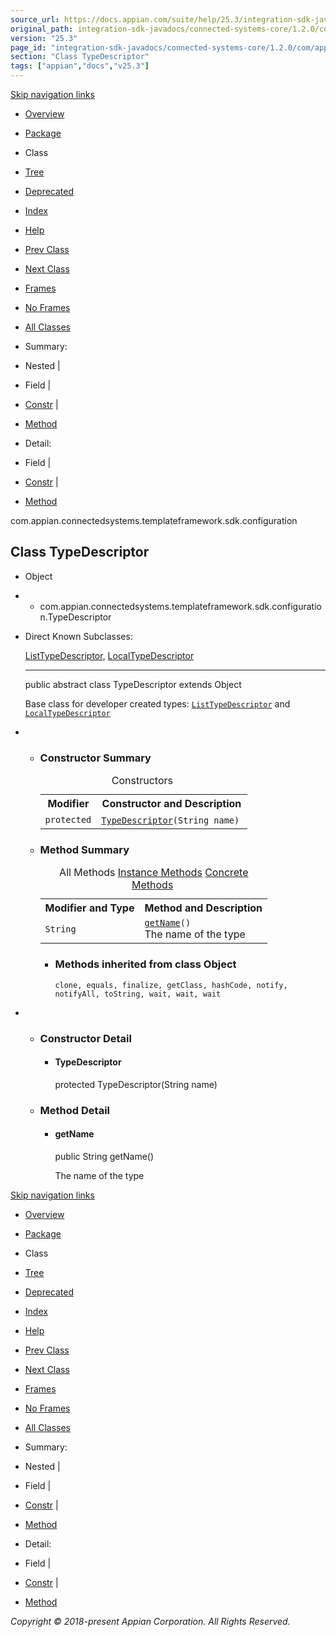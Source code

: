 ```yaml
---
source_url: https://docs.appian.com/suite/help/25.3/integration-sdk-javadocs/connected-systems-core/1.2.0/com/appian/connectedsystems/templateframework/sdk/configuration/TypeDescriptor.html
original_path: integration-sdk-javadocs/connected-systems-core/1.2.0/com/appian/connectedsystems/templateframework/sdk/configuration/TypeDescriptor.html
version: "25.3"
page_id: "integration-sdk-javadocs/connected-systems-core/1.2.0/com/appian/connectedsystems/templateframework/sdk/configuration/TypeDescriptor"
section: "Class TypeDescriptor"
tags: ["appian","docs","v25.3"]
---
```



[Skip navigation links](#skip.navbar.top "Skip navigation links")

-   [Overview](../../../../../../overview-summary.html)
-   [Package](package-summary.html)
-   Class
-   [Tree](package-tree.html)
-   [Deprecated](../../../../../../deprecated-list.html)
-   [Index](../../../../../../index-all.html)
-   [Help](../../../../../../help-doc.html)

-   [Prev Class](../../../../../../com/appian/connectedsystems/templateframework/sdk/configuration/TextPropertyDescriptor.TextPropertyDescriptorBuilder.html "class in com.appian.connectedsystems.templateframework.sdk.configuration")
-   [Next Class](../../../../../../com/appian/connectedsystems/templateframework/sdk/configuration/TypeReference.html "class in com.appian.connectedsystems.templateframework.sdk.configuration")

-   [Frames](../../../../../../index.html?com/appian/connectedsystems/templateframework/sdk/configuration/TypeDescriptor.html)
-   [No Frames](TypeDescriptor.html)

-   [All Classes](../../../../../../allclasses-noframe.html)

-   Summary: 
-   Nested | 
-   Field | 
-   [Constr](#constructor.summary) | 
-   [Method](#method.summary)

-   Detail: 
-   Field | 
-   [Constr](#constructor.detail) | 
-   [Method](#method.detail)

com.appian.connectedsystems.templateframework.sdk.configuration

## Class TypeDescriptor

-   Object
-   -   com.appian.connectedsystems.templateframework.sdk.configuration.TypeDescriptor

-   Direct Known Subclasses:

    [ListTypeDescriptor](../../../../../../com/appian/connectedsystems/templateframework/sdk/configuration/ListTypeDescriptor.html "class in com.appian.connectedsystems.templateframework.sdk.configuration"), [LocalTypeDescriptor](../../../../../../com/appian/connectedsystems/templateframework/sdk/configuration/LocalTypeDescriptor.html "class in com.appian.connectedsystems.templateframework.sdk.configuration")

    * * *

    public abstract class TypeDescriptor
    extends Object

    Base class for developer created types: [`ListTypeDescriptor`](../../../../../../com/appian/connectedsystems/templateframework/sdk/configuration/ListTypeDescriptor.html "class in com.appian.connectedsystems.templateframework.sdk.configuration") and [`LocalTypeDescriptor`](../../../../../../com/appian/connectedsystems/templateframework/sdk/configuration/LocalTypeDescriptor.html "class in com.appian.connectedsystems.templateframework.sdk.configuration")

-   -   ### Constructor Summary

        <table class="memberSummary" border="0" cellpadding="3" cellspacing="0" summary="Constructor Summary table, listing constructors, and an explanation"><caption><span>Constructors</span><span class="tabEnd">&nbsp;</span></caption><tbody><tr><th class="colFirst" scope="col">Modifier</th><th class="colLast" scope="col">Constructor and Description</th></tr><tr class="altColor"><td class="colFirst"><code>protected</code></td><td class="colLast"><code><span class="memberNameLink"><a href="../../../../../../com/appian/connectedsystems/templateframework/sdk/configuration/TypeDescriptor.html#TypeDescriptor-java.lang.String-">TypeDescriptor</a></span>(String&nbsp;name)</code>&nbsp;</td></tr></tbody></table>

    -   ### Method Summary

        <table class="memberSummary" border="0" cellpadding="3" cellspacing="0" summary="Method Summary table, listing methods, and an explanation"><caption><span id="t0" class="activeTableTab"><span>All Methods</span><span class="tabEnd">&nbsp;</span></span><span id="t2" class="tableTab"><span><a href="javascript:show(2);">Instance Methods</a></span><span class="tabEnd">&nbsp;</span></span><span id="t4" class="tableTab"><span><a href="javascript:show(8);">Concrete Methods</a></span><span class="tabEnd">&nbsp;</span></span></caption><tbody><tr><th class="colFirst" scope="col">Modifier and Type</th><th class="colLast" scope="col">Method and Description</th></tr><tr id="i0" class="altColor"><td class="colFirst"><code>String</code></td><td class="colLast"><code><span class="memberNameLink"><a href="../../../../../../com/appian/connectedsystems/templateframework/sdk/configuration/TypeDescriptor.html#getName--">getName</a></span>()</code><div class="block">The name of the type</div></td></tr></tbody></table>

        -   ### Methods inherited from class Object

            `clone, equals, finalize, getClass, hashCode, notify, notifyAll, toString, wait, wait, wait`

-   -   ### Constructor Detail

        -   #### TypeDescriptor

            protected TypeDescriptor(String name)

    -   ### Method Detail

        -   #### getName

            public String getName()

            The name of the type

[Skip navigation links](#skip.navbar.bottom "Skip navigation links")

-   [Overview](../../../../../../overview-summary.html)
-   [Package](package-summary.html)
-   Class
-   [Tree](package-tree.html)
-   [Deprecated](../../../../../../deprecated-list.html)
-   [Index](../../../../../../index-all.html)
-   [Help](../../../../../../help-doc.html)

-   [Prev Class](../../../../../../com/appian/connectedsystems/templateframework/sdk/configuration/TextPropertyDescriptor.TextPropertyDescriptorBuilder.html "class in com.appian.connectedsystems.templateframework.sdk.configuration")
-   [Next Class](../../../../../../com/appian/connectedsystems/templateframework/sdk/configuration/TypeReference.html "class in com.appian.connectedsystems.templateframework.sdk.configuration")

-   [Frames](../../../../../../index.html?com/appian/connectedsystems/templateframework/sdk/configuration/TypeDescriptor.html)
-   [No Frames](TypeDescriptor.html)

-   [All Classes](../../../../../../allclasses-noframe.html)

-   Summary: 
-   Nested | 
-   Field | 
-   [Constr](#constructor.summary) | 
-   [Method](#method.summary)

-   Detail: 
-   Field | 
-   [Constr](#constructor.detail) | 
-   [Method](#method.detail)

_Copyright © 2018-present Appian Corporation. All Rights Reserved._